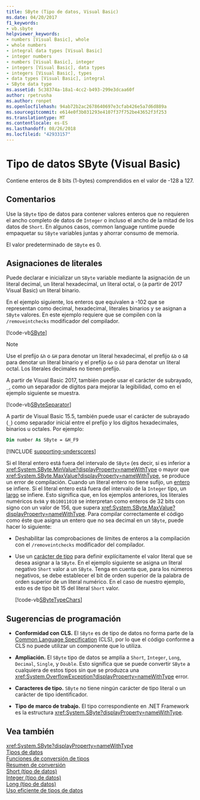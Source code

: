 ```yaml
---
title: SByte (Tipo de datos, Visual Basic)
ms.date: 04/20/2017
f1_keywords:
- vb.sbyte
helpviewer_keywords:
- numbers [Visual Basic], whole
- whole numbers
- integral data types [Visual Basic]
- integer numbers
- numbers [Visual Basic], integer
- integers [Visual Basic], data types
- integers [Visual Basic], types
- data types [Visual Basic], integral
- SByte data type
ms.assetid: 5c38374a-18a1-4cc2-b493-299e3dcaa60f
author: rpetrusha
ms.author: ronpet
ms.openlocfilehash: 94ab72b2ac2678640697e3cfab426e5a7d6d889a
ms.sourcegitcommit: e614e0f3b031293e4107f37f752be43652f3f253
ms.translationtype: MT
ms.contentlocale: es-ES
ms.lasthandoff: 08/26/2018
ms.locfileid: "42933157"
---
```

# <a name="sbyte-data-type-visual-basic"></a>Tipo de datos SByte (Visual Basic)

Contiene enteros de 8 bits (1-bytes) comprendidos en el valor de -128 a 127.  
  
## <a name="remarks"></a>Comentarios

Use la `SByte` tipo de datos para contener valores enteros que no requieren el ancho completo de datos de `Integer` o incluso el ancho de la mitad de los datos de `Short`. En algunos casos, common language runtime puede empaquetar su `SByte` variables juntas y ahorrar consumo de memoria.

El valor predeterminado de `SByte` es 0.

## <a name="literal-assignments"></a>Asignaciones de literales
  
Puede declarar e inicializar un `SByte` variable mediante la asignación de un literal decimal, un literal hexadecimal, un literal octal, o (a partir de 2017 Visual Basic) un literal binario.

En el ejemplo siguiente, los enteros que equivalen a -102 que se representan como decimal, hexadecimal, literales binarios y se asignan a `SByte` valores. En este ejemplo requiere que se compilen con la `/removeintchecks` modificador del compilador.

[!code-vb[SByte](../../../../samples/snippets/visualbasic/language-reference/data-types/numeric-literals.vb#SByte)]  

> [!NOTE] 
> Use el prefijo `&h` o `&H` para denotar un literal hexadecimal, el prefijo `&b` o `&B` para denotar un literal binario y el prefijo `&o` o `&O` para denotar un literal octal. Los literales decimales no tienen prefijo.

A partir de Visual Basic 2017, también puede usar el carácter de subrayado, `_`, como un separador de dígitos para mejorar la legibilidad, como en el ejemplo siguiente se muestra.

[!code-vb[SByteSeparator](../../../../samples/snippets/visualbasic/language-reference/data-types/numeric-literals.vb#SByteS)]  

A partir de Visual Basic 15.5, también puede usar el carácter de subrayado (`_`) como separador inicial entre el prefijo y los dígitos hexadecimales, binarios u octales. Por ejemplo:

```vb
Dim number As SByte = &H_F9
```

[!INCLUDE [supporting-underscores](../../../../includes/vb-separator-langversion.md)]

Si el literal entero está fuera del intervalo de `SByte` (es decir, si es inferior a <xref:System.SByte.MinValue?displayProperty=nameWithType> o mayor que <xref:System.SByte.MaxValue?displayProperty=nameWithType>, se produce un error de compilación. Cuando un literal entero no tiene sufijo, un [entero](integer-data-type.md) se infiere. Si el literal entero está fuera del intervalo de la `Integer` tipo, un [largo](long-data-type.md) se infiere. Esto significa que, en los ejemplos anteriores, los literales numéricos `0x9A` y `0b10011010` se interpretan como enteros de 32 bits con signo con un valor de 156, que supera <xref:System.SByte.MaxValue?displayProperty=nameWithType>. Para compilar correctamente el código como éste que asigna un entero que no sea decimal en un `SByte`, puede hacer lo siguiente:

- Deshabilitar las comprobaciones de límites de enteros a la compilación con el `/removeintchecks` modificador del compilador.

- Use un [carácter de tipo](../../programming-guide\language-features\data-types/type-characters.md) para definir explícitamente el valor literal que se desea asignar a la `SByte`. En el ejemplo siguiente se asigna un literal negativo `Short` valor a un `SByte`. Tenga en cuenta que, para los números negativos, se debe establecer el bit de orden superior de la palabra de orden superior de un literal numérico. En el caso de nuestro ejemplo, esto es de tipo bit 15 del literal `Short` valor.

   [!code-vb[SByteTypeChars](../../../../samples/snippets/visualbasic/language-reference/data-types/sbyte-assignment.vb#1)]

## <a name="programming-tips"></a>Sugerencias de programación
  
-   **Conformidad con CLS.** El `SByte` es de tipo de datos no forma parte de la [Common Language Specification](http://www.ecma-international.org/publications/standards/Ecma-335.htm) (CLS), por lo que el código conforme a CLS no puede utilizar un componente que lo utiliza.

-   **Ampliación.** El `SByte` tipo de datos se amplía a `Short`, `Integer`, `Long`, `Decimal`, `Single`, y `Double`. Esto significa que se puede convertir `SByte` a cualquiera de estos tipos sin que se produzca una <xref:System.OverflowException?displayProperty=nameWithType> error.
  
-   **Caracteres de tipo.** `SByte` no tiene ningún carácter de tipo literal o un carácter de tipo identificador.  
  
-   **Tipo de marco de trabajo.** El tipo correspondiente en .NET Framework es la estructura <xref:System.SByte?displayProperty=nameWithType>.
  
## <a name="see-also"></a>Vea también

 <xref:System.SByte?displayProperty=nameWithType>  
 [Tipos de datos](../../../visual-basic/language-reference/data-types/index.md)  
 [Funciones de conversión de tipos](../../../visual-basic/language-reference/functions/type-conversion-functions.md)  
 [Resumen de conversión](../../../visual-basic/language-reference/keywords/conversion-summary.md)  
 [Short (tipo de datos)](../../../visual-basic/language-reference/data-types/short-data-type.md)  
 [Integer (tipo de datos)](../../../visual-basic/language-reference/data-types/integer-data-type.md)  
 [Long (tipo de datos)](../../../visual-basic/language-reference/data-types/long-data-type.md)  
 [Uso eficiente de tipos de datos](../../../visual-basic/programming-guide/language-features/data-types/efficient-use-of-data-types.md)
